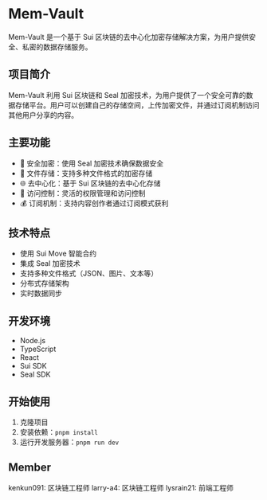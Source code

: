 # Mem-Vault

Mem-Vault 是一个基于 Sui 区块链的去中心化加密存储解决方案，为用户提供安全、私密的数据存储服务。

## 项目简介

Mem-Vault 利用 Sui 区块链和 Seal 加密技术，为用户提供了一个安全可靠的数据存储平台。用户可以创建自己的存储空间，上传加密文件，并通过订阅机制访问其他用户分享的内容。

## 主要功能

- 🔐 安全加密：使用 Seal 加密技术确保数据安全
- 💾 文件存储：支持多种文件格式的加密存储
- 🌐 去中心化：基于 Sui 区块链的去中心化存储
- 🔑 访问控制：灵活的权限管理和访问控制
- 💰 订阅机制：支持内容创作者通过订阅模式获利

## 技术特点

- 使用 Sui Move 智能合约
- 集成 Seal 加密技术
- 支持多种文件格式（JSON、图片、文本等）
- 分布式存储架构
- 实时数据同步

## 开发环境

- Node.js
- TypeScript
- React
- Sui SDK
- Seal SDK

## 开始使用

1. 克隆项目
2. 安装依赖：`pnpm install`
3. 运行开发服务器：`pnpm run dev`

## Member

kenkun091: 区块链工程师
larry-a4: 区块链工程师
lysrain21: 前端工程师





